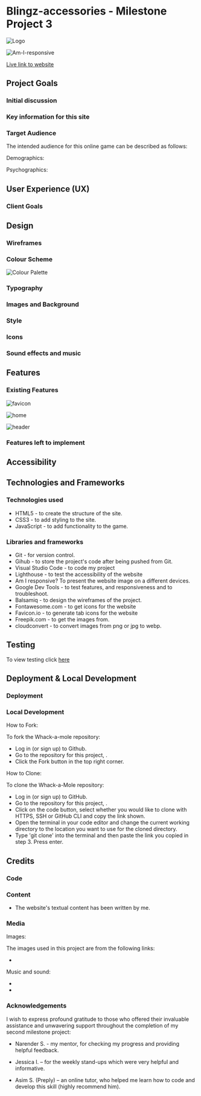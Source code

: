 # Blingz-accessories - Milestone Project 3

![Logo]()

![Am-I-responsive]()

[Live link to website]()

## Project Goals

### Initial discussion

### Key information for this site

### Target Audience

The intended audience for this online game can be described as follows:

Demographics:

Psychographics:

## User Experience (UX)

### Client Goals

## Design

### Wireframes

### Colour Scheme

![Colour Palette]()

### Typography

### Images and Background

### Style

### Icons

### Sound effects and music

## Features

### Existing Features

![favicon]()

![home]()

![header]()

### Features left to implement

## Accessibility

## Technologies and Frameworks

### Technologies used

- HTML5 - to create the structure of the site.
- CSS3 - to add styling to the site.
- JavaScript - to add functionality to the game.

### Libraries and frameworks

- Git - for version control.
- Gihub - to store the project's code after being pushed from Git.
- Visual Studio Code - to code my project
- Lighthouse - to test the accessibility of the website
- Am I responsive? To present the website image on a different devices.
- Google Dev Tools - to test features, and responsiveness and to troubleshoot.
- Balsamiq - to design the wireframes of the project.
- Fontawesome.com - to get icons for the website
- Favicon.io - to generate tab icons for the website
- Freepik.com - to get the images from.
- cloudconvert - to convert images from png or jpg to webp.

## Testing

To view testing click [here]()

## Deployment & Local Development

### Deployment

### Local Development

How to Fork:

To fork the Whack-a-mole repository:

- Log in (or sign up) to Github.
- Go to the repository for this project, .
- Click the Fork button in the top right corner.

How to Clone:

To clone the Whack-a-Mole repository:

- Log in (or sign up) to GitHub.
- Go to the repository for this project, .
- Click on the code button, select whether you would like to clone with HTTPS, SSH or GitHub CLI and copy the link shown.
- Open the terminal in your code editor and change the current working directory to the location you want to use for the cloned directory.
- Type 'git clone' into the terminal and then paste the link you copied in step 3. Press enter.

## Credits

### Code

### Content

- The website's textual content has been written by me.

### Media

Images:

The images used in this project are from the following links:

- []()

Music and sound:

- []()
- []()

### Acknowledgements

I wish to express profound gratitude to those who offered their invaluable assistance and unwavering support throughout the completion of my second milestone project:

- Narender S. - my mentor, for checking my progress and providing helpful feedback.

- Jessica I. – for the weekly stand-ups which were very helpful and informative.

- Asim S. (Preply) – an online tutor, who helped me learn how to code and develop this skill (highly recommend him).
